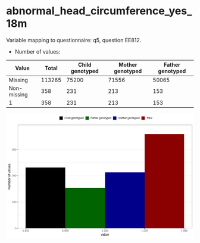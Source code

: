 # abnormal_head_circumference_yes_18m
Variable mapping to questionnaire: q5, question EE812.
- Number of values:

| Value | Total | Child genotyped | Mother genotyped | Father genotyped |
| ----- | ----- | --------------- | ---------------- | ---------------- |
| Missing | 113265 | 75200 | 71556 | 50065 |
| Non-missing | 358 | 231 | 213 | 153 |
| 1 | 358 | 231 | 213 | 153 |



![](abnormal_head_circumference_yes_18m_n.png)



